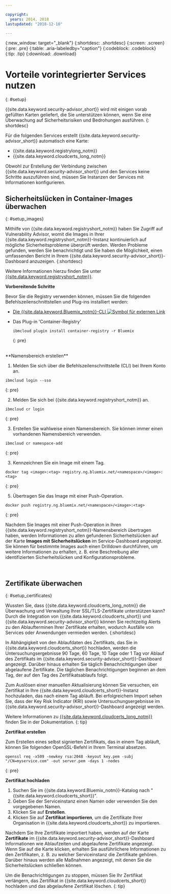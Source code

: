 ```yaml
---

copyright:
  years: 2014, 2018
lastupdated: "2018-12-10"

---
```


{:new_window: target="_blank"}
{:shortdesc: .shortdesc}
{:screen: .screen}
{:pre: .pre}
{:table: .aria-labeledby="caption"}
{:codeblock: .codeblock}
{:tip: .tip}
{:download: .download}

# Vorteile vorintegrierter Services nutzen
{: #setup}

{{site.data.keyword.security-advisor_short}} wird mit einigen vorab gefüllten Karten geliefert, die Sie unterstützen können, wenn Sie eine Überwachung auf Sicherheitsrisiken und Bedrohungen ausführen.
{: shortdesc}

Für die folgenden Services erstellt {{site.data.keyword.security-advisor_short}} automatisch eine Karte:

* {{site.data.keyword.registrylong_notm}}
* {{site.data.keyword.cloudcerts_long_notm}}

Obwohl zur Erstellung der Verbindung zwischen {{site.data.keyword.security-advisor_short}} und den Services keine Schritte auszuführen sind, müssen Sie Instanzen der Services mit Informationen konfigurieren.


## Sicherheitslücken in Container-Images überwachen
{: #setup_images}

Mithilfe von {{site.data.keyword.registryshort_notm}} haben Sie Zugriff auf Vulnerability Advisor, womit die Images in Ihrer {{site.data.keyword.registryshort_notm}}-Instanz kontinuierlich auf mögliche Sicherheitsprobleme überprüft werden. Werden Probleme gefunden, werden Sie benachrichtigt und Sie haben die Möglichkeit, einen umfassenden Bericht in Ihrem {{site.data.keyword.security-advisor_short}}-Dashboard anzuzeigen.
{:shortdesc}

Weitere Informationen hierzu finden Sie unter [{{site.data.keyword.registryshort_notm}}](/docs/services/Registry/index.html#index).


**Vorbereitende Schritte**

Bevor Sie die Registry verwenden können, müssen Sie die folgenden Befehlszeilenschnittstellen und Plug-ins installiert werden:
* [Die {{site.data.keyword.Bluemix_notm}}-CLI ![Symbol für externen Link](../../icons/launch-glyph.svg "Symbol für externen Link")](http://clis.ng.bluemix.net/ui/home.html)
* Das Plug-in 'Container-Registry'

  ```
  ibmcloud plugin install container-registry -r Bluemix
  ```
  {: pre}

</br>
**Namensbereich erstellen**

1. Melden Sie sich über die Befehlszeilenschnittstelle (CLI) bei Ihrem Konto an.

  ```
  ibmcloud login --sso
  ```
  {: pre}

2. Melden Sie sich bei {{site.data.keyword.registryshort_notm}} an.

  ```
  ibmcloud cr login
  ```
  {: pre}

3. Erstellen Sie wahlweise einen Namensbereich. Sie können immer einen vorhandenen Namensbereich verwenden.

  ```
  ibmcloud cr namespace-add
  ```
  {: pre}

3. Kennzeichnen Sie ein Image mit einem Tag.

  ```
  docker tag <image>:<tag> registry.ng.bluemix.net/<namespace>/<image>:<tag>
  ```
  {: pre}

5. Übertragen Sie das Image mit einer Push-Operation.

  ```
  docker push registry.ng.bluemix.net/<namespace>/<image>:<tag>
  ```
  {: pre}


Nachdem Sie Images mit einer Push-Operation in Ihren {{site.data.keyword.registryshort_notm}}-Namensbereich übertragen haben, werden Informationen zu allen gefundenen Sicherheitslücken auf der Karte **Images mit Sicherheitslücken** im Service-Dashboard angezeigt. Sie können für bestimmte Images auch einen Drilldown durchführen, um weitere Informationen zu erhalten, z. B. eine Beschreibung aller identifizierten Sicherheitslücken und Konfigurationsprobleme.

</br>

## Zertifikate überwachen
{: #setup_certificates}

Wussten Sie, dass {{site.data.keyword.cloudcerts_long_notm}} die Überwachung und Verwaltung Ihrer SSL/TLS-Zertifikate unterstützen kann? Durch die Integration von {{site.data.keyword.cloudcerts_short}} und {{site.data.keyword.security-advisor_short}} können Sie rechtzeitig Alerts zu den Ablaufterminen Ihrer Zertifikate erhalten, wodurch Ausfälle von Services oder Anwendungen vermieden werden.
{:shortdesc}

In Abhängigkeit von den Ablaufdaten des Zertifikats, das Sie in {{site.data.keyword.cloudcerts_short}} hochladen, werden die Untersuchungsergebnisse 90 Tage, 60 Tage, 10 Tage oder 1 Tag vor Ablauf des Zertifikats im {{site.data.keyword.security-advisor_short}}-Dashboard angezeigt. Darüber hinaus erhalten Sie täglich Benachrichtigungen über abgelaufene Zertifikate. Die täglichen Benachrichtigungen beginnen an dem Tag, der auf den Tag des Zertifikatsablaufs folgt.

Zum Auslösen einer manuellen Aktualisierung können Sie versuchen, ein Zertifikat in Ihre {{site.data.keyword.cloudcerts_short}}-Instanz hochzuladen, das nach einem Tag abläuft. Bei erfolgreichem Import sehen Sie, dass der Key Risk Indicator (KRI) sowie Untersuchungsergebnisse im {{site.data.keyword.security-advisor_short}}-Dashboard angezeigt werden.

Weitere Informationen zu [{{site.data.keyword.cloudcerts_long_notm}}](/docs/services/certificate-manager/index.html#gettingstarted) finden Sie in der Dokumentation.
{: tip}

**Zertifikat erstellen**

Zum Erstellen eines selbst signierten Zertifikats, das in einem Tag abläuft, können Sie folgenden OpenSSL-Befehl in Ihrem Terminal absetzen.

```
openssl req -x509 -newkey rsa:2048 -keyout key.pem -subj "/CN=myservice.com" -out server.pem -days 1 -nodes
```
{: pre}


**Zertifikat hochladen**

1. Suchen Sie im {{site.data.keyword.Bluemix_notm}}-Katalog nach "{{site.data.keyword.cloudcerts_short}}".
2. Geben Sie der Serviceinstanz einen Namen oder verwenden Sie den vorgegebenen Namen.
3. Klicken Sie auf **Erstellen**.
4. Klicken Sie auf **Zertifikat importieren**, um die Zertifikate Ihrer Organisation in {{site.data.keyword.cloudcerts_short}} zu importieren.

Nachdem Sie Ihre Zertifikate importiert haben, werden auf der Karte **Zertifikate** im {{site.data.keyword.security-advisor_short}}-Dashboard Informationen wie Ablaufzeiten und abgelaufene Zertifikate angezeigt. Wenn Sie auf die Karte klicken, erhalten Sie ausführlichere Informationen zu den Zertifikaten, z. B. zu welcher Serviceinstanz die Zertifikate gehören. Darüber hinaus werden alle Maßnahmen angezeigt, mit denen Sie die Sicherheitslücken schließen können.

Um die Benachrichtigungen zu stoppen, müssen Sie Ihr Zertifikat verlängern, das Zertifikat in {{site.data.keyword.cloudcerts_short}} hochladen und das abgelaufene Zertifikat löschen.
{: tip}

</br>
</br>
